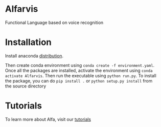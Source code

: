 # Alfarvis
Functional Language based on voice recognition

# Installation
Install anaconda [distribution](https://www.anaconda.com/enterprise/?gclid=Cj0KCQjwlv_XBRDrARIsAH-iRJRs4Z2f4a9RqhkFkI3xryMwrPEOknxk3OOhNbrk9GqYmaj00kL3XUMaAik1EALw_wcB).

Then create conda environment using `conda create -f environment.yaml`. Once all the packages are installed, activate the environment using `conda activate Alfarvis`. Then run the executable using `python run.py`. To install the package, you can do `pip install .` or `python setup.py install` from the source directory

# Tutorials
To learn more about Alfa, visit our [tutorials](https://github.com/garimellagowtham/Alfarvis/wiki/Basic-Tutorial)
